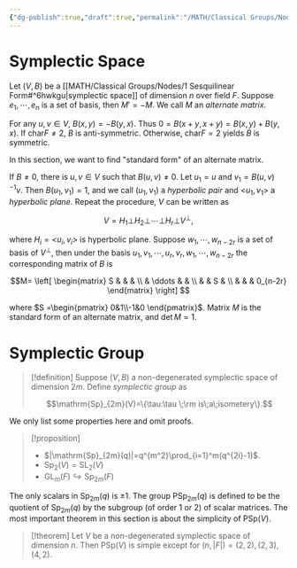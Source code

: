 ```yaml
---
{"dg-publish":true,"draft":true,"permalink":"/MATH/Classical Groups/Nodes/2 Symplectic Space and Symplectic Group/","dgPassFrontmatter":true}
---
```



# Symplectic Space

Let $(V,B)$ be a [[MATH/Classical Groups/Nodes/1 Sesquilinear Form#^6hwkgu\|symplectic space]] of dimension $n$ over field $F$. Suppose $e_1,\cdots,e_n$ is a set of basis, then $M'=-M$. We call $M$ an *alternate matrix*.

For any $u,v\in V$, $B(x,y)=-B(y,x)$. Thus $0=B(x+y,x+y)=B(x,y)+B(y,x)$. If $\mathrm{char}F\neq 2$, $B$ is anti-symmetric. Otherwise, $\mathrm{char}F=2$ yields $B$ is symmetric.

In this section, we want to find "standard form" of an alternate matrix.

If $B\neq 0$, there is $u,v\in V$ such that $B(u,v)\neq 0$. Let $u_1=u$ and $v_1=B(u,v)^{-1}v$. Then $B(u_1,v_1)=1$, and we call $(u_1,v_1)$ a *hyperbolic pair* and $\big<u_1,v_1\big>$ a *hyperbolic plane*. Repeat the procedure, $V$ can be written as

$$V=H_1\bot H_2\bot \cdots\bot H_r\bot V^\bot,$$

where $H_i=\big<u_i,v_i\big>$ is hyperbolic plane. Suppose $w_1,\cdots,w_{n-2r}$ is a set of basis of $V^\bot$, then under the basis $u_1,v_1,\cdots,u_r,v_r,w_1,\cdots,w_{n-2r}$ the corresponding matrix of $B$ is

$$M= \left[ \begin{matrix} S &  & & \\  & \ddots & & \\  &  & S & \\ & & & 0_{n-2r} \end{matrix} \right] $$

where $S =\begin{pmatrix} 0&1\\-1&0 \end{pmatrix}$. Matrix $M$ is the standard form of an alternate matrix, and $\det M=1$.

# Symplectic Group

> [!definition]
> Suppose $(V,B)$ a non-degenerated symplectic space of dimension $2m$. Define *symplectic group* as 
> 
> $$\mathrm{Sp}_{2m}(V)=\{\tau:\tau \;\rm is\;a\;isometery\}.$$

We only list some properties here and omit proofs.

> [!proposition]
> - $|\mathrm{Sp}_{2m}(q)|=q^{m^2}\prod_{i=1}^m(q^{2i}-1)$.
> - $\mathrm{Sp}_2(V)=\mathrm{SL}_2(V)$
> - $\mathrm{GL}_m(F)\hookrightarrow \mathrm{Sp}_{2m}(F)$

The only scalars in $\mathrm{Sp}_{2m}(q)$ is $\pm 1$. The group $\mathrm{PSp}_{2m}(q)$ is defined to be the quotient of $\mathrm{Sp}_{2m}(q)$ by the subgroup (of order $1$ or $2$) of scalar matrices. The most important theorem in this section is about the simplicity of $\mathrm{PSp}(V)$.

> [!theorem]
> Let $V$ be a non-degenerated symplectic space of dimension $n$. Then $\mathrm{PSp}(V)$ is simple except for $(n,|F|)=(2,2),(2,3),(4,2)$. 


